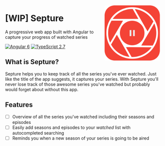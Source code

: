 <a href="https://septure.netlify.com"><img align="right" width="180" src="./src/assets/septure.svg" alt="Logo"></a>

# [WIP] Septure
A progressive web app built with Angular to capture your progress of watched series

<p align="center">
  
[![Angular 6](https://img.shields.io/badge/Angular-6.0.4-brightgreen.svg)](https://vuejs.org/)
[![TypeScript 2.7](https://img.shields.io/badge/TypeScript-2.7-brightgreen.svg)](https://vuejs.org/)
<!--[![Netlify](https://img.shields.io/badge/deployed%20on-Netlify-brightgreen.svg)](https://gracious-volhard-ecc0f0.netlify.com/)-->

</p>

## What is Septure?

Septure helps you to keep track of all the series you've ever watched. Just like the title of the app suggests, it captures your series. With Septure you'll never lose track of those awesome series you've watched but probably would forget about without this app.

## Features

- [ ] Overview of all the series you've watched including their seasons and episodes
- [ ] Easily add seasons and episodes to your *watched* list with autocompleted searching
- [ ] Reminds you when a new season of your series is going to be aired
